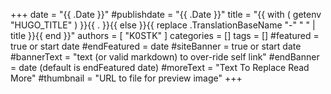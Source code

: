 +++
date = "{{ .Date }}"
#publishdate = "{{ .Date }}"
title = "{{ with ( getenv "HUGO_TITLE" ) }}{{ . }}{{ else }}{{ replace .TranslationBaseName "-" " " | title }}{{ end }}"
authors = [ "K0STK" ]
categories = []
tags = []
#featured = true or start date
#endFeatured = date
#siteBanner = true or start date
#bannerText = "text (or valid markdown) to over-ride self link" 
#endBanner = date (default is endFeatured date) 
#moreText = "Text To Replace Read More"
#thumbnail = "URL to file for preview image"
+++
